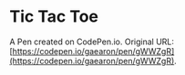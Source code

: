 # Tic Tac Toe

A Pen created on CodePen.io. Original URL: [https://codepen.io/gaearon/pen/gWWZgR](https://codepen.io/gaearon/pen/gWWZgR).

